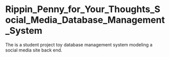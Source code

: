 # Rippin_Penny_for_Your_Thoughts_Social_Media_Database_Management_System
The is a student project toy database management system modeling a social media site back end.
